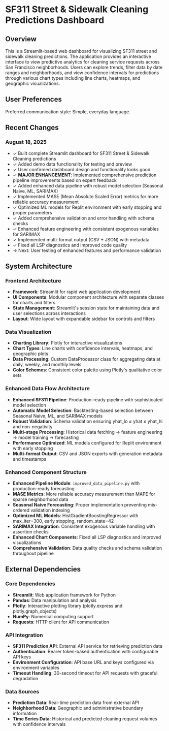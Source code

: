 # SF311 Street & Sidewalk Cleaning Predictions Dashboard

## Overview

This is a Streamlit-based web dashboard for visualizing SF311 street and sidewalk cleaning predictions. The application provides an interactive interface to view predictive analytics for cleaning service requests across San Francisco neighborhoods. Users can explore trends, filter data by date ranges and neighborhoods, and view confidence intervals for predictions through various chart types including line charts, heatmaps, and geographic visualizations.

## User Preferences

Preferred communication style: Simple, everyday language.

## Recent Changes

### August 18, 2025
- ✓ Built complete Streamlit dashboard for SF311 Street & Sidewalk Cleaning predictions
- ✓ Added demo data functionality for testing and preview
- ✓ User confirmed dashboard design and functionality looks good
- ✓ **MAJOR ENHANCEMENT**: Implemented comprehensive prediction pipeline improvements based on expert feedback
- ✓ Added enhanced data pipeline with robust model selection (Seasonal Naive, ML, SARIMAX)
- ✓ Implemented MASE (Mean Absolute Scaled Error) metrics for more reliable accuracy measurement
- ✓ Optimized ML models for Replit environment with early stopping and proper parameters
- ✓ Added comprehensive validation and error handling with schema checks
- ✓ Enhanced feature engineering with consistent exogenous variables for SARIMAX
- ✓ Implemented multi-format output (CSV + JSON) with metadata
- ✓ Fixed all LSP diagnostics and improved code quality
- → Next: User testing of enhanced features and performance validation

## System Architecture

### Frontend Architecture
- **Framework**: Streamlit for rapid web application development
- **UI Components**: Modular component architecture with separate classes for charts and filters
- **State Management**: Streamlit's session state for maintaining data and user selections across interactions
- **Layout**: Wide layout with expandable sidebar for controls and filters

### Data Visualization
- **Charting Library**: Plotly for interactive visualizations
- **Chart Types**: Line charts with confidence intervals, heatmaps, and geographic plots
- **Data Processing**: Custom DataProcessor class for aggregating data at daily, weekly, and monthly levels
- **Color Schemes**: Consistent color palette using Plotly's qualitative color sets

### Enhanced Data Flow Architecture
- **Enhanced SF311 Pipeline**: Production-ready pipeline with sophisticated model selection
- **Automatic Model Selection**: Backtesting-based selection between Seasonal Naive, ML, and SARIMAX models
- **Robust Validation**: Schema validation ensuring yhat_lo ≤ yhat ≤ yhat_hi and non-negativity
- **Multi-stage Processing**: Historical data fetching → feature engineering → model training → forecasting
- **Performance Optimized**: ML models configured for Replit environment with early stopping
- **Multi-format Output**: CSV and JSON exports with generation metadata and timestamps

### Enhanced Component Structure
- **Enhanced Pipeline Module**: `improved_data_pipeline.py` with production-ready forecasting
- **MASE Metrics**: More reliable accuracy measurement than MAPE for sparse neighborhood data  
- **Seasonal Naive Forecasting**: Proper implementation preventing mis-ordered validation indexing
- **Optimized ML Models**: HistGradientBoostingRegressor with max_iter=300, early stopping, random_state=42
- **SARIMAX Integration**: Consistent exogenous variable handling with assertion checks
- **Enhanced Chart Components**: Fixed all LSP diagnostics and improved visualizations
- **Comprehensive Validation**: Data quality checks and schema validation throughout pipeline

## External Dependencies

### Core Dependencies
- **Streamlit**: Web application framework for Python
- **Pandas**: Data manipulation and analysis
- **Plotly**: Interactive plotting library (plotly.express and plotly.graph_objects)
- **NumPy**: Numerical computing support
- **Requests**: HTTP client for API communication

### API Integration
- **SF311 Prediction API**: External API service for retrieving prediction data
- **Authentication**: Bearer token-based authentication with configurable API keys
- **Environment Configuration**: API base URL and keys configured via environment variables
- **Timeout Handling**: 30-second timeout for API requests with graceful degradation

### Data Sources
- **Prediction Data**: Real-time prediction data from external API
- **Neighborhood Data**: Geographic and administrative boundary information
- **Time Series Data**: Historical and predicted cleaning request volumes with confidence intervals
